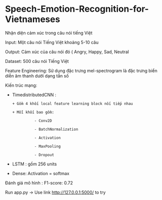 # Speech-Emotion-Recognition-for-Vietnameses
Nhận diện cảm xúc trong câu nói tiếng Việt

Input: Một câu nói Tiếng Việt khoảng 5-10 câu

Output: Cảm xúc của câu nói đó ( Angry, Happy, Sad, Neutral

Dataset: 500 câu nói Tiếng Việt

Feature Engineering: Sử dụng đặc trưng mel-spectrogram là đặc trưng biển diễn âm thanh dưới dạng tần số

Kiến trúc mạng: 
  - TimedistributedCNN : 

        + Gồm 4 khối local feature learning block nối tiếp nhau​

        + Mỗi khối bao gồm: 

                  - Conv2D​

                  - BatchNormalization

                  - Activation

                  - MaxPooling

                  - Dropout

   - LSTM : gồm 256 units

   - Dense: Activation = softmax
 
Đánh giá mô hình : F1-score: 0.72

Run app.py -> Use link http://127.0.0.1:5000/ to try
